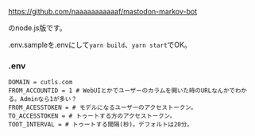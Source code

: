 https://github.com/naaaaaaaaaaaf/mastodon-markov-bot

のnode.js版です。

.env.sampleを.envにして`yarn build`、`yarn start`でOK。

### .env

```
DOMAIN = cutls.com
FROM_ACCOUNTID = 1 # WebUIとかでユーザーのカラムを開いた時のURLなんかでわかる。Adminなら1が多い？
FROM_ACESSTOKEN = # モデルになるユーザーのアクセストークン。
TO_ACCESSTOKEN = # トゥートする方のアクセストークン。
TOOT_INTERVAL = # トゥートする間隔(秒)。デフォルトは20分。
```